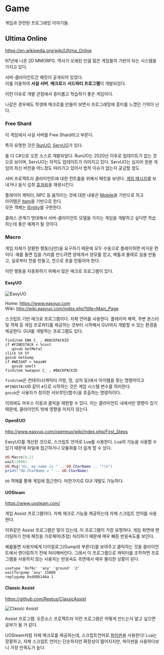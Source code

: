 # Game

게임과 관련된 프로그래밍 이야기들.

## Ultima Online

https://en.wikipedia.org/wiki/Ultima_Online

97년에 나온 2D MMORPG. 역사가 오래된 만큼 많은 게임들의 기반이 되는 시스템을 가지고 있다.

서버-클라이언트간 패킷이 공개되어 있었다.\
이를 이용하여 **사설 서버**, **매크로**와 **서드파티 프로그램**이 개발되었다.

이런 이유로 개발 관점에서 흥미롭고 학습하기 좋은 게임이다.

나같은 경우에도 학생때 매크로를 만들어 보면서 프로그래밍에 흥미를 느꼈던 기억이 난다.

### Free Shard

이 게임에서 사설 서버를 Free Shard라고 부른다.

특히 유명한 것은 [RunUO](https://github.com/runuo/runuo), [ServUO](https://github.com/ServUO/ServUO)가 있다.

둘 다 C#으로 오픈 소스로 개발되었다. RunUO는 2020년 이후로 업데이트가 없는 것으로 보이며, ServUO는 아직도 업데이트가 이어지고 있다.
ServUO는 심지어 원본 게임의 최신 버전을 어느정도 따라가고 있어서 법적 이슈가 없는지 궁금할 정도.

서버 프로젝트라 클라이언트에 대한 컨트롤을 위해서 패킷을 보낸다.
[게임 메시지](https://github.com/ServUO/ServUO/blob/8b75a7bbf5984585804c771078e5ba8427d2a5c5/Scripts/Items/Equipment/Weapons/ShepherdsCrook.cs#L48)를 보내거나
음식 섭취 [효과음](https://github.com/ServUO/ServUO/blob/8b75a7bbf5984585804c771078e5ba8427d2a5c5/Scripts/Items/Consumables/Food.cs#L152)을 재생시킨다.

플레이어 캐릭터, NPC 등 움직이는 것에 대한 내용은 [Mobile](https://github.com/ServUO/ServUO/blob/master/Server/Mobile.cs)을 기반으로 하고\
아이템은 [Item](https://github.com/ServUO/ServUO/blob/master/Server/Item.cs#L666)을 기반으로 한다.\
모든 객체는 [IEntity](https://github.com/ServUO/ServUO/blob/master/Server/IEntity.cs#L7)를 구현한다.

클래스 관계가 방대해서 서버-클라이언트 모델을 가지는 게임을 개발하고 싶다면 학습하는데 좋은 예제가 될 것이다.

### Macro

게임 자체가 장황한 행동(낭만)을 요구하기 때문에 모두 수동으로 플레이하면 버거운 편이다.
예를 들면 입을 거리를 만드려면 양에게서 양모를 얻고, 베틀과 물레로 실을 만들고, 실로부터 천을 만들고, 천으로 옷을 만들어야 한다.

이런 행동을 자동화하기 위해서 많은 매크로 프로그램이 있다.

#### EasyUO

![EasyUO](https://pangaea.myramidnight.com/wiki/images/thumb/b/bb/Easyuo.png/300px-Easyuo.png)

Home: https://www.easyuo.com \
Wiki: http://wiki.easyuo.com/index.php?title=Main_Page

스크립트 기반 매크로 프로그램이다. 자체 언어를 사용한다.
플레이어 체력, 주변 몬스터 및 객체 등 게임 프로퍼티를 제공하는 것부터 시작해서 GUI까지 개발할 수 있는 환경을 제공한다.
GUI를 개발하는 프로그램도 있다.

```easyuo
finditem ENK C_ , #BACKPACKID
if #FINDSTACK < %cost
   gosub GetMetal
click %X %Y
gosub GetGump
if #WEIGHT > %maxWt
   gosub smelt
finditem %weapon C_ , #BACKPACKID
```

`finditem`은 컨테이너(캐릭터 가방, 땅, 상자 등)에서 아이템을 찾는 명령어이고\
`#FINDSTACK`와 같이 `#`으로 시작하는 것은 게임 시스템 변수를 의미한다.\
`gosub`은 사용자가 정의한 서브루틴(함수)을 호출하는 명령어이다.

이외에도 마우스 이동과 클릭을 재현할 수 있다.
이는 클라이언트 내에서만 영향이 있기 때문에, 클라이언트 밖에 영향을 미치지 않는다.

#### OpenEUO

http://www.easyuo.com/openeuo/wiki/index.php/First_Steps

EasyUO를 개선한 것으로, 스크립트 언어로 Lua를 사용한다.
Lua의 기능을 사용할 수 있기 때문에 파일에 접근하거나 모듈화를 더 쉽게 할 수 있다.

```lua
UO.Macro(8,2)
wait(1000)
UO.Msg("Hi, my name is " .. UO.CharName .. "!\n")
print("UO.CharName = " .. UO.CharName)
```

`UO` 객체를 통해 게임에 접근한다.
마찬가지로 GUI 개발도 가능하다.

#### UOSteam

https://www.uosteam.com/

게임 Assist 프로그램이다. 자체 매크로 기능을 제공하는데 자체 스크립트 언어를 사용한다.

이와같은 Assist 프로그램은 많이 있는데, 이 프로그램이 가장 유명하다.
게임 화면에 렌더링하기 전에 패킷을 가로채어(추정) 처리하기 때문에 매우 빠른 반응속도를 보인다.

예를들면 사용자에게 다이얼로그(Gump라 부른다)를 보여주고 클릭하는 것을 클라이언트에서 렌더링하기 전에 처리해버린다.
그래서 이 프로그램으로 캐릭터를 조작하면 프로그램을 사용하지 않는 사용자는 반응속도 측면에서 매우 불리한 상황이 된다. 

```uos
usetype '0xf6c' 'any' 'ground' '2'
waitforgump 'any' 15000
replygump 0xdd8b146a 1
```

#### Classic Assist

https://github.com/Reetus/ClassicAssist

![Classic Assist](https://user-images.githubusercontent.com/6239195/73602827-d51b7e00-45b4-11ea-96c4-64bef454e36f.png)

Assist 프로그램. 오픈소스 프로젝트라 이런 프로그램은 어떻게 만드는지 알고 싶으면 공부가 될 거 같다.

UOSteam처럼 자체 매크로를 제공하는데, 스크립트언어로 [파이썬](./python.md)을 사용한다!
Lua는 장황하고, 자체 스크립트 언어는 단순하지만 확장성이 떨어지지만, 파이썬을 사용하다보니 가장 만족도가 높다.
